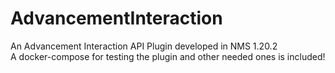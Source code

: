 # AdvancementInteraction
An Advancement Interaction API Plugin developed in NMS 1.20.2  
A docker-compose for testing the plugin and other needed ones is included!
